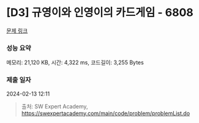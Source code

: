 # [D3] 규영이와 인영이의 카드게임 - 6808 

[문제 링크](https://swexpertacademy.com/main/code/problem/problemDetail.do?contestProbId=AWgv9va6HnkDFAW0) 

### 성능 요약

메모리: 21,120 KB, 시간: 4,322 ms, 코드길이: 3,255 Bytes

### 제출 일자

2024-02-13 12:11



> 출처: SW Expert Academy, https://swexpertacademy.com/main/code/problem/problemList.do